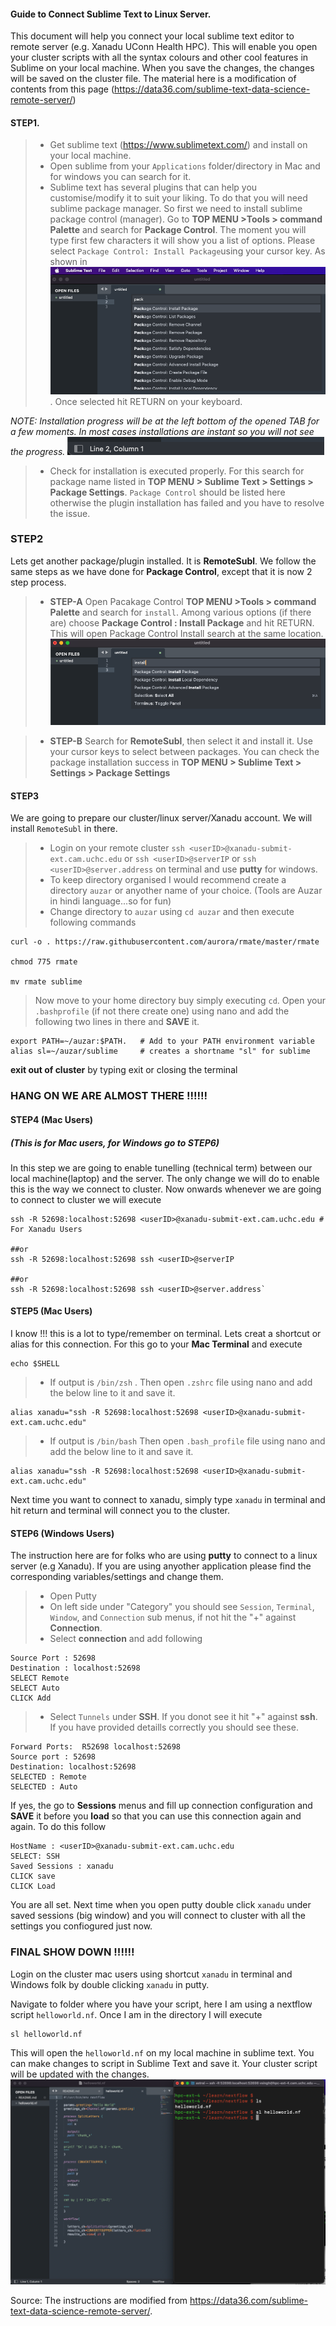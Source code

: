 #### Guide to Connect Sublime Text to Linux Server.

This document will help you connect your local sublime text editor to remote server (e.g. Xanadu UConn Health HPC).  This will enable you open your cluster scripts with all the syntax colours and other cool features in Sublime on your local machine.  When you save the changes, the changes will be saved on the cluster file. The material here is a modification of contents from this page (https://data36.com/sublime-text-data-science-remote-server/)

#### STEP1.
> - Get sublime text (https://www.sublimetext.com/) and install on your local machine.
> - Open sublime from your `Applications` folder/directory in Mac and for windows you can search for it.
> - Sublime text has several plugins that can help you customise/modify it to suit your liking.  To do that you will need sublime package manager. So first we need to install sublime package control (manager). Go to **TOP MENU >Tools > command Palette** and search for **Package Control**. The moment you will type first few characters it will show you a list of options.  Please select `Package Control: Install Package`using your cursor key. As shown in ![figure](./images/PackageControl_1.png). Once selected hit RETURN on your keyboard.  

*NOTE: Installation progress will be at the left bottom of the opened TAB for a few moments.  In most cases installations are instant so you will not see the progress.* ![Install Progress status bar](./images/ProgressBar.png)

> - Check for installation is executed properly.  For this search for package name listed in **TOP MENU > Sublime Text > Settings > Package Settings**. `Package Control` should be listed here otherwise the plugin installation has failed and you have to resolve the issue.

### STEP2 

Lets get another package/plugin installed.  It is **RemoteSubl**.  We follow the same steps as we have done for **Package Control**, except that it is now 2 step process.

> - **STEP-A** Open Pacakage Control **TOP MENU >Tools > command Palette** and search for `install`.  Among various options (if there are) choose **Package Control : Install Package** and hit RETURN.  This will open Package Control Install search at the same location.![shown below](./images/PackageControl_2.png)

> - **STEP-B** Search for **RemoteSubl**, then select it and install it.  Use your cursor keys to select between packages. You can check the package installation success in **TOP MENU > Sublime Text > Settings > Package Settings**

#### STEP3 
We are going to prepare our cluster/linux server/Xanadu account.  We will install `RemoteSubl` in there.
> - Login on your remote cluster `ssh <userID>@xanadu-submit-ext.cam.uchc.edu` or `ssh <userID>@serverIP` or `ssh <userID>@server.address` on terminal and use **putty** for windows.
> - To keep directory organised I would recommend create a directory `auzar` or anyother name of your choice. (Tools are Auzar in hindi language...so for fun)
> - Change directory to `auzar` using `cd auzar` and then execute following commands
```
curl -o . https://raw.githubusercontent.com/aurora/rmate/master/rmate

chmod 775 rmate

mv rmate sublime

```

> Now move to your home directory buy simply executing `cd`.  Open your `.bashprofile` (if not there create one) using nano and add the following two lines in there and **SAVE** it.
```
export PATH=~/auzar:$PATH.   # Add to your PATH environment variable
alias sl=~/auzar/sublime     # creates a shortname "sl" for sublime
``` 
**exit out of cluster** by typing exit or closing the terminal 


### HANG ON WE ARE ALMOST THERE !!!!!!

#### STEP4 (Mac Users)
##### (This is for Mac users, for Windows go to STEP6)

In this step we are going to enable tunelling (technical term) between our local machine(laptop) and the server.  The only change we will do to enable this is the way we connect to cluster.  Now onwards whenever we are going to connect to cluster we will execute

``` 
ssh -R 52698:localhost:52698 <userID>@xanadu-submit-ext.cam.uchc.edu # For Xanadu Users 

##or
ssh -R 52698:localhost:52698 ssh <userID>@serverIP

##or
ssh -R 52698:localhost:52698 ssh <userID>@server.address`

```

#### STEP5 (Mac Users)

I know !!! this is a lot to type/remember on terminal.  Lets creat a shortcut or alias for this connection.  For this go to your **Mac Terminal** and  execute 
```
echo $SHELL
```
> - If output is `/bin/zsh` .  Then open `.zshrc` file using nano and add the below line to it and save it.
```
alias xanadu="ssh -R 52698:localhost:52698 <userID>@xanadu-submit-ext.cam.uchc.edu"
```
> - If output is `/bin/bash` Then open `.bash_profile` file using nano and add the below line to it and save it.
```
alias xanadu="ssh -R 52698:localhost:52698 <userID>@xanadu-submit-ext.cam.uchc.edu"
```

Next time you want to connect to xanadu, simply type `xanadu` in terminal and hit return and terminal will connect you to the cluster.


#### STEP6 (Windows Users)

The instruction here are for folks who are using **putty** to connect to a linux server (e.g Xanadu).  If you are using anyother application please find the corresponding variables/settings and change them.

> - Open Putty
> - On left side under "Category" you should see `Session`, `Terminal`, `Window`, and `Connection` sub menus, if not hit the "+" against **Connection**.
> - Select **connection** and add following
```
Source Port : 52698
Destination : localhost:52698
SELECT Remote
SELECT Auto
CLICK Add
```
> - Select `Tunnels` under **SSH**.  If you donot see it hit "+" against **ssh**. If you have provided detaills correctly you should see these.
```
Forward Ports:  R52698 localhost:52698
Source port : 52698
Destination: localhost:52698
SELECTED : Remote
SELECTED : Auto
```

If yes, the go to **Sessions** menus and fill up connection configuration and **SAVE** it before you **load** so that you can use this connection again and again. To do this follow 

```
HostName : <userID>@xanadu-submit-ext.cam.uchc.edu
SELECT: SSH
Saved Sessions : xanadu
CLICK save
CLICK Load
```
You are all set.  Next time when you open putty double click `xanadu` under saved sessions (big window) and you will connect to cluster with all the settings you confiogured just now.



### FINAL SHOW DOWN !!!!!!

Login on the cluster mac users using shortcut `xanadu` in terminal and Windows folk by double clicking `xanadu` in putty.

Navigate to folder where you have your script, here I am using a nextflow script `helloworld.nf`. Once I am in the directory I will execute
```
sl helloworld.nf 
```
This will open the `helloworld.nf` on my local machine in sublime text.  You can make changes to script in Sublime Text and save it.  Your cluster script will be updated with the changes.
![CLuster Script in Sublime](./images/showdown.png)


Source:  The instructions are modified from https://data36.com/sublime-text-data-science-remote-server/.










